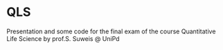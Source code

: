 # QLS
Presentation and some code for the final exam of the course Quantitative Life Science by prof.S. Suweis @ UniPd
